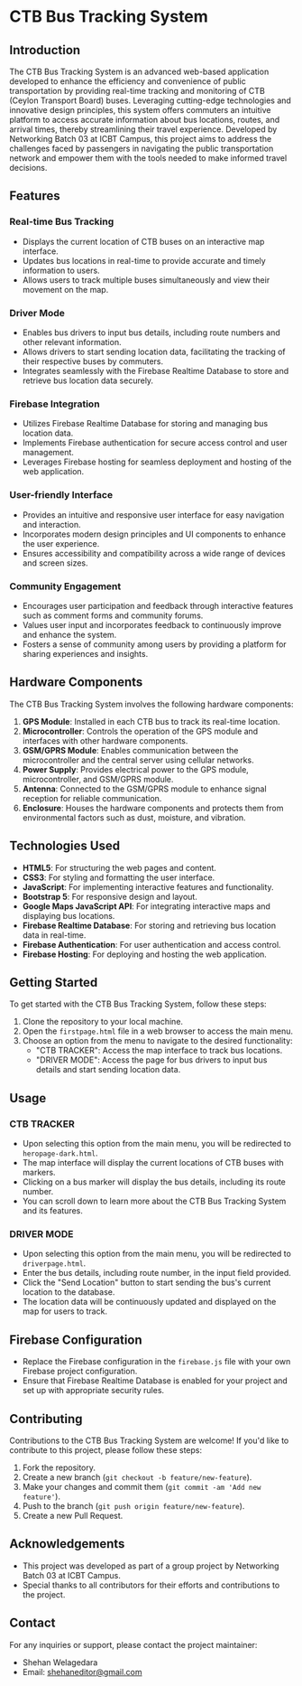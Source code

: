 # CTB Bus Tracking System

## Introduction

The CTB Bus Tracking System is an advanced web-based application developed to enhance the efficiency and convenience of public transportation by providing real-time tracking and monitoring of CTB (Ceylon Transport Board) buses. Leveraging cutting-edge technologies and innovative design principles, this system offers commuters an intuitive platform to access accurate information about bus locations, routes, and arrival times, thereby streamlining their travel experience. Developed by Networking Batch 03 at ICBT Campus, this project aims to address the challenges faced by passengers in navigating the public transportation network and empower them with the tools needed to make informed travel decisions.

## Features

### Real-time Bus Tracking
- Displays the current location of CTB buses on an interactive map interface.
- Updates bus locations in real-time to provide accurate and timely information to users.
- Allows users to track multiple buses simultaneously and view their movement on the map.

### Driver Mode
- Enables bus drivers to input bus details, including route numbers and other relevant information.
- Allows drivers to start sending location data, facilitating the tracking of their respective buses by commuters.
- Integrates seamlessly with the Firebase Realtime Database to store and retrieve bus location data securely.

### Firebase Integration
- Utilizes Firebase Realtime Database for storing and managing bus location data.
- Implements Firebase authentication for secure access control and user management.
- Leverages Firebase hosting for seamless deployment and hosting of the web application.

### User-friendly Interface
- Provides an intuitive and responsive user interface for easy navigation and interaction.
- Incorporates modern design principles and UI components to enhance the user experience.
- Ensures accessibility and compatibility across a wide range of devices and screen sizes.

### Community Engagement
- Encourages user participation and feedback through interactive features such as comment forms and community forums.
- Values user input and incorporates feedback to continuously improve and enhance the system.
- Fosters a sense of community among users by providing a platform for sharing experiences and insights.

## Hardware Components

The CTB Bus Tracking System involves the following hardware components:

1. **GPS Module**: Installed in each CTB bus to track its real-time location.
2. **Microcontroller**: Controls the operation of the GPS module and interfaces with other hardware components.
3. **GSM/GPRS Module**: Enables communication between the microcontroller and the central server using cellular networks.
4. **Power Supply**: Provides electrical power to the GPS module, microcontroller, and GSM/GPRS module.
5. **Antenna**: Connected to the GSM/GPRS module to enhance signal reception for reliable communication.
6. **Enclosure**: Houses the hardware components and protects them from environmental factors such as dust, moisture, and vibration.

## Technologies Used

- **HTML5**: For structuring the web pages and content.
- **CSS3**: For styling and formatting the user interface.
- **JavaScript**: For implementing interactive features and functionality.
- **Bootstrap 5**: For responsive design and layout.
- **Google Maps JavaScript API**: For integrating interactive maps and displaying bus locations.
- **Firebase Realtime Database**: For storing and retrieving bus location data in real-time.
- **Firebase Authentication**: For user authentication and access control.
- **Firebase Hosting**: For deploying and hosting the web application.

## Getting Started

To get started with the CTB Bus Tracking System, follow these steps:

1. Clone the repository to your local machine.
2. Open the `firstpage.html` file in a web browser to access the main menu.
3. Choose an option from the menu to navigate to the desired functionality:
   - "CTB TRACKER": Access the map interface to track bus locations.
   - "DRIVER MODE": Access the page for bus drivers to input bus details and start sending location data.

## Usage

### CTB TRACKER

- Upon selecting this option from the main menu, you will be redirected to `heropage-dark.html`.
- The map interface will display the current locations of CTB buses with markers.
- Clicking on a bus marker will display the bus details, including its route number.
- You can scroll down to learn more about the CTB Bus Tracking System and its features.

### DRIVER MODE

- Upon selecting this option from the main menu, you will be redirected to `driverpage.html`.
- Enter the bus details, including route number, in the input field provided.
- Click the "Send Location" button to start sending the bus's current location to the database.
- The location data will be continuously updated and displayed on the map for users to track.

## Firebase Configuration

- Replace the Firebase configuration in the `firebase.js` file with your own Firebase project configuration.
- Ensure that Firebase Realtime Database is enabled for your project and set up with appropriate security rules.

## Contributing

Contributions to the CTB Bus Tracking System are welcome! If you'd like to contribute to this project, please follow these steps:

1. Fork the repository.
2. Create a new branch (`git checkout -b feature/new-feature`).
3. Make your changes and commit them (`git commit -am 'Add new feature'`).
4. Push to the branch (`git push origin feature/new-feature`).
5. Create a new Pull Request.

## Acknowledgements

- This project was developed as part of a group project by Networking Batch 03 at ICBT Campus.
- Special thanks to all contributors for their efforts and contributions to the project.

## Contact

For any inquiries or support, please contact the project maintainer:
- Shehan Welagedara
- Email: shehaneditor@gmail.com
